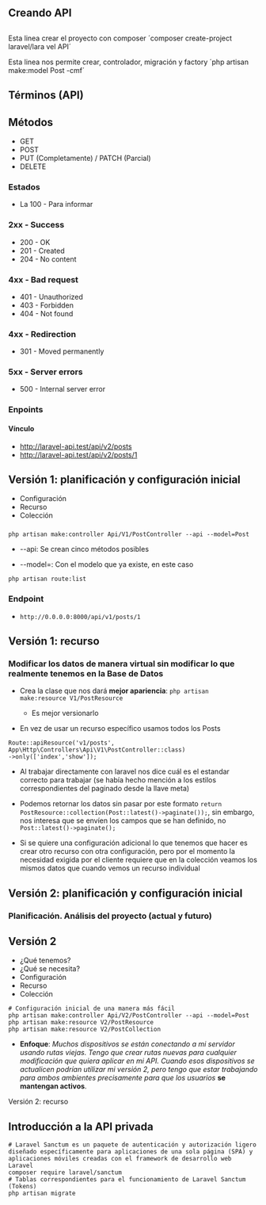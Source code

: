 ## Creando API

##
Esta linea crear el proyecto con composer
´composer create-project laravel/lara
vel API´

Esta linea nos permite crear, controlador, migración y factory
´php artisan make:model Post -cmf´

## Términos (API)

## Métodos

- GET
- POST
- PUT (Completamente) / PATCH (Parcial)
- DELETE

### Estados 
- La 100 - Para informar

### 2xx - Success
- 200 - OK
- 201 - Created
- 204 - No content


### 4xx - Bad request
- 401 - Unauthorized
- 403 - Forbidden
- 404 - Not found

### 4xx - Redirection
- 301 - Moved permanently

### 5xx - Server errors
- 500 - Internal server error

### Enpoints

#### Vínculo
- http://laravel-api.test/api/v2/posts
- http://laravel-api.test/api/v2/posts/1

## Versión 1: planificación y configuración inicial

- Configuración
- Recurso
- Colección

###

`php artisan make:controller Api/V1/PostController --api --model=Post`

- --api: Se crean cinco métodos posibles

- --model=: Con el modelo que ya existe, en este caso

`php artisan route:list`

### Endpoint

- `http://0.0.0.0:8000/api/v1/posts/1`

## Versión 1: recurso

### Modificar los datos de manera virtual sin modificar lo que realmente tenemos en la Base de Datos

- Crea la clase que nos dará **mejor apariencia**: `php artisan make:resource V1/PostResource`
    - Es mejor versionarlo

- En vez de usar un recurso específico usamos todos los Posts

```
Route::apiResource('v1/posts', App\Http\Controllers\Api\V1\PostController::class)
->only(['index','show']);
```

- Al trabajar directamente con laravel nos dice cuál es el estandar correcto para trabajar (se había hecho mención a los estilos correspondientes del paginado desde la llave meta)

- Podemos retornar los datos sin pasar por este formato `return PostResource::collection(Post::latest()->paginate());`, sin embargo, nos interesa que se envíen los campos que se han definido, no `Post::latest()->paginate();`
 - Si se quiere una configuración adicional lo que tenemos que hacer es crear otro recurso con otra configuración, pero por el momento la necesidad exigida por el cliente requiere que en la colección veamos los mismos datos que cuando vemos un recurso individual


## Versión 2: planificación y configuración inicial
### Planificación. Análisis del proyecto (actual y futuro)


## Versión 2
- ¿Qué tenemos?
- ¿Qué se necesita?
- Configuración
- Recurso
- Colección

```
# Configuración inicial de una manera más fácil
php artisan make:controller Api/V2/PostController --api --model=Post
php artisan make:resource V2/PostResource
php artisan make:resource V2/PostCollection
```

- **Enfoque**: *Muchos dispositivos se están conectando a mi servidor usando rutas viejas. Tengo que crear rutas nuevas para cualquier modificación que quiera aplicar en mi API. Cuando esos dispositivos se actualicen podrían utilizar mi versión 2, pero tengo que estar trabajando para ambos ambientes precisamente para que los usuarios* **se mantengan activos**.

Versión 2: recurso

## Introducción a la API privada

```
# Laravel Sanctum es un paquete de autenticación y autorización ligero diseñado específicamente para aplicaciones de una sola página (SPA) y aplicaciones móviles creadas con el framework de desarrollo web Laravel
composer require laravel/sanctum
# Tablas correspondientes para el funcionamiento de Laravel Sanctum (Tokens)
php artisan migrate
```

